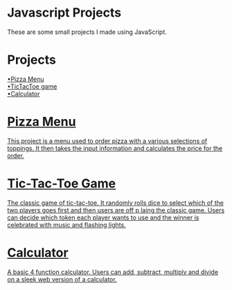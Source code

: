 # Javascript Projects
These are some small projects I made using JavaScript.

# Projects
<a href="https://github.com/Victorino13/Pizza_Project/blob/main/Pizza.html">•Pizza Menu<br>
<a href="https://github.com/Victorino13/TicTacToe/blob/main/TicTacToe.html">•TicTacToe game<br>
<a href="https://github.com/Victorino13/JavaScript-projects/blob/main/calculator.html">•Calculator<br>

# Pizza Menu
This project is a menu used to order pizza with a various selections of toppings. It then takes the input information and calculates the price for the order.
# Tic-Tac-Toe Game
The classic game of tic-tac-toe. It randomly rolls dice to select which of the two players goes first and then users are off p laing the classic game. Users can decide which token each player wants to use and the winner is celebrated with music and flashing lights.
# Calculator
A basic 4 function calculator. Users can add, subtract, multiply and divide on a sleek web version of a calculator.

